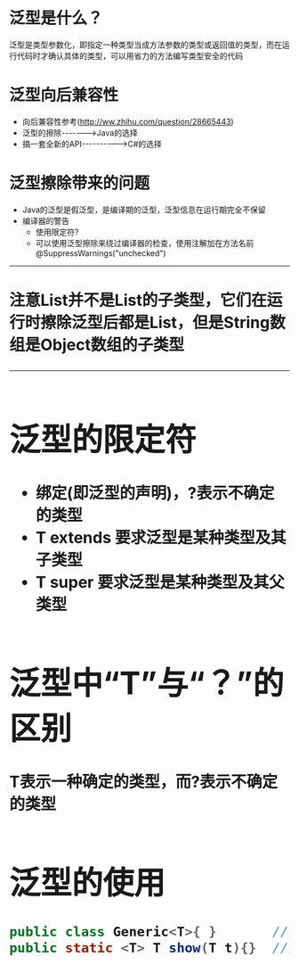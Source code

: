# 泛型是什么？  
泛型是类型参数化，即指定一种类型当成方法参数的类型或返回值的类型，而在运行代码时才确认具体的类型，可以用省力的方法编写类型安全的代码


# 泛型向后兼容性  
- 向后兼容性参考(http://ww.zhihu.com/question/28665443)
- 泛型的擦除------->Java的选择
- 搞一套全新的API---------->C#的选择

# 泛型擦除带来的问题  
- Java的泛型是假泛型，是编译期的泛型，泛型信息在运行期完全不保留
- 编译器的警告  
  - 使用限定符?
  - 可以使用泛型擦除来绕过编译器的检查，使用注解加在方法名前@SuppressWarnings("unchecked")     
---

# 注意List<String>并不是List<Object>的子类型，它们在运行时擦除泛型后都是List，但是String数组是Object数组的子类型  

---
 
# 泛型的限定符  
- <?>绑定(<?>即泛型的声明)，?表示不确定的类型
- T extends 要求泛型是某种类型及其子类型
- T super 要求泛型是某种类型及其父类型

# 泛型中“T”与“？”的区别  
T表示一种确定的类型，而?表示不确定的类型

# 泛型的使用  
~~~java
public class Generic<T>{ ​}       //泛型类或接口的用法，在类名之后声明
public static <T> T show(T t){}  //泛型方法的用法，在返回值之前声明
~~~